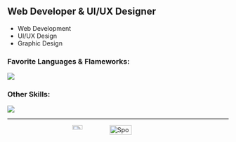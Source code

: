 ## Web Developer & UI/UX Designer
- Web Development
- UI/UX Design
- Graphic Design

### Favorite Languages & Flameworks:
![](https://skillicons.dev/icons?i=typescript,react,python,fastapi,rust)

### Other Skills:
![](https://skillicons.dev/icons?i=docker,figma,illustrator)

---

<div style="display: flex; justify-content: center; width: 100%;">
  <div style="display: flex; gap: 16px;">
    <img src="https://yourtest.app/assets/16p/avatars/entj-commander.svg" width="33%" />
    <img src="https://spotify-recently-played-readme.vercel.app/api?user=21hjina3d6m43a6rsoba7vjqy&unique=true" alt="Spotify recently played" width="49%" />
  </div>
</div>

